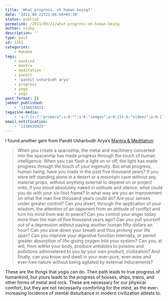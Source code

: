 ```yaml
---
title: 'What progress, oh human being?'
date: '2011-09-21T21:06:58+05:30'
status: publish
permalink: /2011/09/21/what-progress-oh-human-being
author: vishy
description: ''
type: post
id: 1161
categories: 
    - Random
tags:
    - mankind
    - mantra
    - meditation
    - pandit
    - 'pandit usharbudh arya'
    - progress
    - yoga
    - yogi
post_format: []
jabber_published:
    - '1316619421'
tagazine-media:
    - 'a:7:{s:7:"primary";s:0:"";s:6:"images";a:0:{}s:6:"videos";a:0:{}s:11:"image_count";s:1:"0";s:6:"author";s:7:"2859667";s:7:"blog_id";s:7:"2786457";s:9:"mod_stamp";s:19:"2011-09-21 15:36:58";}'
email_notification:
    - '1316619425'
---
```

I found another gem from Pandit Usharbudh Arya’s [Mantra &amp; Meditation](http://www.amazon.com/Mantra-Meditation-Pandit-Usharbudh-Arya/dp/089389074X):

> When you create a spaceship, the metal and machinery converted into the spaceship has made progress through the touch of human intelligence. When you can flash a light on or off, the light has made progress through the touch of your ingenuity. But what progress, human being, have you made in the past five thousand years? If you were left standing alone in a desert or a mountain cave without any material props, without anything external to depend on or project onto, if you stood absolutely naked in solitude and silence, what could you do with your six-foot frame? In what way are you an improvement on what the man five thousand years could do? Are your senses under greater control? Can you divert, through the application of your wisdom, the attention of an opponent from an attitude of conflict and turn his mind from war to peace? Can you control your anger today more than the man of five thousand years ago? Can you pull yourself out of a depression without paying another human fifty dollars an hour? Can you slow down your breath and thus prolong your life span? Can you improve your digestive function internally, or permit greater absorption of life-giving oxygen into your system? Can you, at will, from within your body, produce antidotes to poisons and pollutions administered to you by your own product, civilization? And finally, can you know and dwell in your ever-pure, ever-wise and ever-free nature without being agitated by external inducements?

These are the things that yogis can do. Their path leads to true progress of humankind, but yours leads to the progress of houses, ships, trains, and other forms of metal and rock. These are necessary for our physical comfort, but they are not necessarily comforting for the mind, as the ever-increasing incidence of mental disturbance in modern civilization attests to.